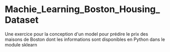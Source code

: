 # Machie_Learning_Boston_Housing_Dataset
Une exercice pour la conception d'un model pour prédire le prix des maisons de Boston dont les informations sont disponibles en Python dans le module sklearn
